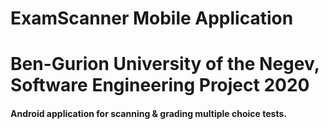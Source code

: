# ExamScanner Mobile Application
# Ben-Gurion University of the Negev, Software Engineering Project 2020
#### Android application for scanning & grading multiple choice tests.
